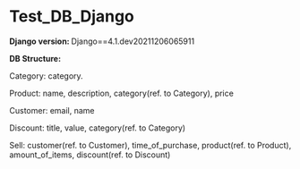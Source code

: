 # Test_DB_Django
<b>Django version: </b>Django==4.1.dev20211206065911


<b>DB Structure: </b>

Category: category. 

Product: name, description, category(ref. to Category), price

Customer: email, name

Discount: title, value, category(ref. to Category)


Sell: customer(ref. to Customer), time_of_purchase, product(ref. to Product), amount_of_items, discount(ref. to Discount)




